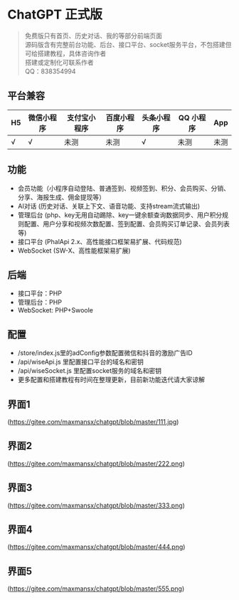 # ChatGPT 正式版

> 免费版只有首页、历史对话、我的等部分前端页面  
> 源码版含有完整前台功能、后台、接口平台、socket服务平台，不包搭建但可给搭建教程，具体咨询作者  
> 搭建或定制化可联系作者  
> QQ：838354994  

## 平台兼容

| H5  | 微信小程序 | 支付宝小程序 | 百度小程序 | 头条小程序 | QQ 小程序 | App |
| --- | ---------- | ------------ | ---------- | ---------- | --------- | --- |
| √   | √          | 未测            | 未测       | √          | 未测         | 未测   |

## 功能
- 会员功能（小程序自动登陆、普通签到、视频签到、积分、会员购买、分销、分享、海报生成、佣金提现等）
- AI对话 (历史对话、关联上下文、语音功能、支持stream流式输出)
- 管理后台 (php、key无用自动踢除、key一键余额查询数据同步、用户积分规则配置、用户分享和视频次数配置、签到配置、会员购买订单记录、会员列表等)
- 接口平台 (PhalApi 2.x、高性能接口框架易扩展、代码规范)
- WebSocket (SW-X、高性能框架易扩展)

## 后端
- 接口平台：PHP
- 管理后台：PHP
- WebSocket: PHP+Swoole

## 配置
- /store/index.js里的adConfig参数配置微信和抖音的激励广告ID
- /api/wiseApi.js 里配置接口平台的域名和密钥
- /api/wiseSocket.js 里配置socket服务的域名和密钥
- 更多配置和搭建教程有时间在整理更新，目前新功能迭代请大家谅解

## 界面1
(https://gitee.com/maxmansx/chatgpt/blob/master/111.jpg)

## 界面2
(https://gitee.com/maxmansx/chatgpt/blob/master/222.png)

## 界面3
(https://gitee.com/maxmansx/chatgpt/blob/master/333.png)

## 界面4
(https://gitee.com/maxmansx/chatgpt/blob/master/444.png)

## 界面5
(https://gitee.com/maxmansx/chatgpt/blob/master/555.png)
